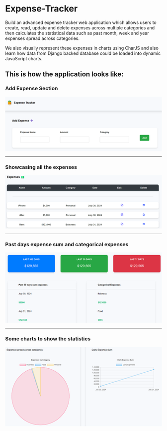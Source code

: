 # Expense-Tracker

Build an advanced expense tracker web application which allows users to create, read, update and delete expenses across multiple categories and then calculates the statistical data such as past month, week and year expenses spread across categories. 

We also visually represent these expenses in charts using CharJS and also learn how data from Django backed database could be loaded into dynamic JavaScript charts.

## This is how the application looks like:

### Add Expense Section
![Screenshot Description](https://github.com/void1712/Expense-Tracker/blob/main/first.png)



---



### Showcasing all the expenses
![Screenshot Description](https://github.com/void1712/Expense-Tracker/blob/main/second.png)



---



### Past days expense sum and categorical expenses
![Screenshot Description](https://github.com/void1712/Expense-Tracker/blob/main/third.png)



---



### Some charts to show the statistics
![Screenshot Description](https://github.com/void1712/Expense-Tracker/blob/main/four.png)
